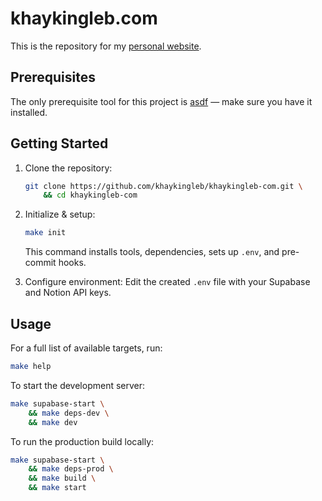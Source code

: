 # khaykingleb.com

This is the repository for my [personal website](https://khaykingleb.com).

## Prerequisites
The only prerequisite tool for this project is [asdf](https://asdf-vm.com/) — make sure you have it installed.

## Getting Started

1.  Clone the repository:
    ```bash
    git clone https://github.com/khaykingleb/khaykingleb-com.git \
        && cd khaykingleb-com
    ```

2.  Initialize & setup:
    ```bash
    make init
    ```

    This command installs tools, dependencies, sets up `.env`, and pre-commit hooks.

3.  Configure environment:
    Edit the created `.env` file with your Supabase and Notion API keys.


## Usage

For a full list of available targets, run:

```bash
make help
```

To start the development server:

```bash
make supabase-start \
    && make deps-dev \
    && make dev
```

To run the production build locally:

```bash
make supabase-start \
    && make deps-prod \
    && make build \
    && make start
```
